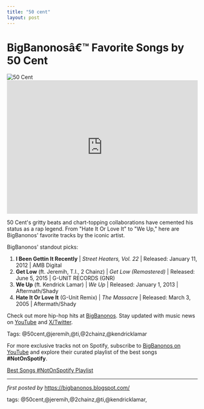 ```yaml
---
title: "50 cent"
layout: post
---
```

<!-- Title of the Post -->
<h1 >BigBanonosâ€™ Favorite Songs by 50 Cent</h1> <!-- Featured Image -->
<div > <img src="https://i.scdn.co/image/6f0da41419b31d9d2ba55d2df212f59ad0668118" alt="50 Cent">
</div> <!-- Spotify Embed -->
<div > <iframe src="https://open.spotify.com/embed/playlist/4L8RCMaOtyl2OprLhyoXSs?utm_source=generator" width="100%" height="352" frameBorder="0" allowfullscreen="" allow="autoplay; clipboard-write; encrypted-media; fullscreen; picture-in-picture" loading="lazy"></iframe>
</div> <!-- Introductory Text -->
<p >50 Cent's gritty beats and chart-topping collaborations have cemented his status as a rap legend. From "Hate It Or Love It" to "We Up," here are BigBanonos' favorite tracks by the iconic artist.</p> <!-- Song Highlights -->
<div > <p>BigBanonos' standout picks:</p> <ol> <li><strong>I Been Gettin It Recently</strong> | <em>Street Heaters, Vol. 22</em> | Released: January 11, 2012 | AMB Digital</li> <li><strong>Get Low</strong> (ft. Jeremih, T.I., 2 Chainz) | <em>Get Low (Remastered)</em> | Released: June 5, 2015 | G-UNIT RECORDS (GNR)</li> <li><strong>We Up</strong> (ft. Kendrick Lamar) | <em>We Up</em> | Released: January 1, 2013 | Aftermath/Shady</li> <li><strong>Hate It Or Love It</strong> (G-Unit Remix) | <em>The Massacre</em> | Released: March 3, 2005 | Aftermath/Shady</li> </ol>
</div> <!-- Footer Links -->
<div > <p>Check out more hip-hop hits at <a href="https://bigbanonos.blogspot.com/" target="_blank">BigBanonos</a>. Stay updated with music news on <a href="https://www.youtube.com/@BigBanonos" target="_blank">YouTube</a> and <a href="https://x.com/bigbanonos" target="_blank">X/Twitter</a>.</p>
</div> <!-- Tags -->
<p >Tags: @50cent,@jeremih,@ti,@2chainz,@kendricklamar</p>

<!--Subscribe and Playlist Links-->
<div>
    <p>For more exclusive tracks not on Spotify, subscribe to <a href="https://www.youtube.com/@BigBanonos" target="_blank">BigBanonos on YouTube</a> and explore their curated playlist of the best songs <strong>#NotOnSpotify</strong>.</p>
    <p><a href="https://www.youtube.com/playlist?list=PLtuNtuTatqI0kFahUCbtbfenC_ET5O_tr" target="_blank">Best Songs #NotOnSpotify Playlist<br /></a></p></div>

<hr />

<p><em>first posted by</em> <a href="https://bigbanonos.blogspot.com/" rel="noopener" target="_new">https://bigbanonos.blogspot.com/</a></p>

<p>tags: @50cent,@jeremih,@2chainz,@ti,@kendricklamar,</p>
